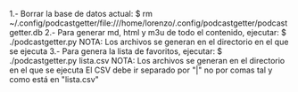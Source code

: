 1.- Borrar la base de datos actual:
	$ rm ~/.config/podcastgetter/file:///home/lorenzo/.config/podcastgetter/podcastgetter.db 
2.- Para generar md, html y m3u de todo el contenido, ejecutar:
	$ ./podcastgetter.py
NOTA: Los archivos se generan en el directorio en el que se ejecuta
3.- Para genera la lista de favoritos, ejecutar:
	$ ./podcastgetter.py lista.csv
NOTA: Los archivos se generan en el directorio en el que se ejecuta
El CSV debe ir separado por "|" no por comas tal y como está en "lista.csv"
